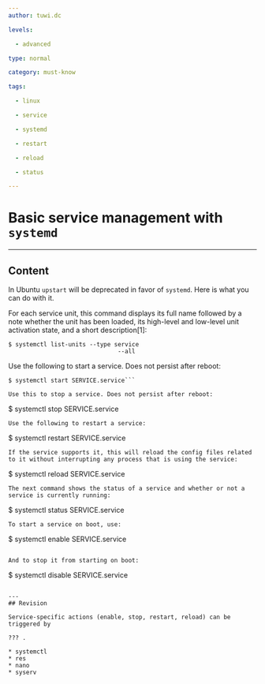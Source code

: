 ```yaml
---
author: tuwi.dc

levels:

  - advanced

type: normal

category: must-know

tags:

  - linux

  - service

  - systemd

  - restart

  - reload

  - status

---
```


# Basic service management with `systemd`

---
## Content

In Ubuntu `upstart` will be deprecated in favor of `systemd`. Here is what you can do with it.

For each service unit, this command displays its full name followed by a note whether the unit has been loaded, its high-level and low-level unit activation state, and a short description[1]:

```
$ systemctl list-units --type service
                               --all

```
Use the following to start a service. Does not persist after reboot:

```
$ systemctl start SERVICE.service```

Use this to stop a service. Does not persist after reboot:
```
$ systemctl stop SERVICE.service
```
Use the following to restart a service:

```
$ systemctl restart SERVICE.service
```
If the service supports it, this will reload the config files related to it without interrupting any process that is using the service:

```
$ systemctl reload SERVICE.service
```
The next command shows the status of a service and whether or not a service is currently running:

```
$ systemctl status SERVICE.service
```
To start a service on boot, use:
```
$ systemctl enable SERVICE.service
```

And to stop it from starting on boot:
```
$ systemctl disable SERVICE.service
```

---
## Revision

Service-specific actions (enable, stop, restart, reload) can be triggered by

??? .

* systemctl
* res
* nano
* syserv

